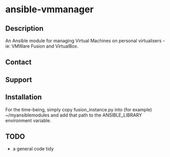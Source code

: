 ansible-vmmanager
=================

Description
-----------
An Ansible module for managing Virtual Machines on personal virtualisers - ie: VMWare Fusion and VirtualBox.

Contact
-------

Support
-------

Installation
------------
For the time-being, simply copy fusion_instance.py into (for example) ~/myansiblemodules and add that path to the ANSIBLE_LIBRARY environment variable.

TODO
----
* a general code tidy

